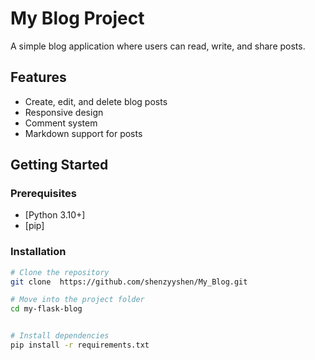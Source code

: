 # My Blog Project

A simple blog application where users can read, write, and share posts.

## Features
- Create, edit, and delete blog posts  
- Responsive design  
- Comment system  
- Markdown support for posts  

## Getting Started

### Prerequisites
- [Python 3.10+]
- [pip]

### Installation
```bash
# Clone the repository
git clone  https://github.com/shenzyyshen/My_Blog.git

# Move into the project folder
cd my-flask-blog


# Install dependencies
pip install -r requirements.txt